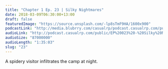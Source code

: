 ```yaml
---
title: "Chapter 1 Ep. 23 | Silky Nightmares"
date: 2018-03-09T06:30:00+13:00
draft: false
featuredImage: "https://source.unsplash.com/-lp8sTmF9HA/1600x900"
podcastLink: "http://media.blubrry.com/casualrp/podcast.casualrp.com/public/EP%20023%20-%20Silky%20Nightmares.mp3"
audioLink: "http://podcast.casualrp.com/public/EP%20023%20-%20Silky%20Nightmares.mp3"
audioSize: "87000000"
audioLength: "1:35:03"
slug: "23"
---
```


A spidery visitor infiltrates the camp at night.

